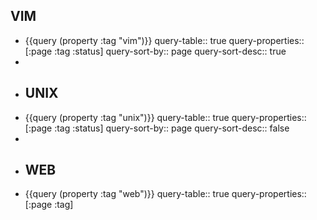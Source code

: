 ## VIM
- {{query (property :tag "vim")}}
  query-table:: true
  query-properties:: [:page :tag :status]
  query-sort-by:: page
  query-sort-desc:: true
-
- ## UNIX
- {{query (property :tag "unix")}}
  query-table:: true
  query-properties:: [:page :tag :status]
  query-sort-by:: page
  query-sort-desc:: false
-
- ## WEB
- {{query (property :tag "web")}}
  query-table:: true
  query-properties:: [:page :tag]